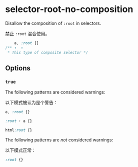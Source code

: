 # selector-root-no-composition

Disallow the composition of `:root` in selectors.

禁止 `:root` 混合使用。

```css
    a, :root {}
/** ↑  ↑
 * This type of composite selector */
```

## Options

### `true`

The following patterns are considered warnings:

以下模式被认为是个警告：

```css
a, :root {}
```

```css
:root + a {}
```

```css
html:root {}
```

The following patterns are *not* considered warnings:

以下模式正常：

```css
:root {}
```
